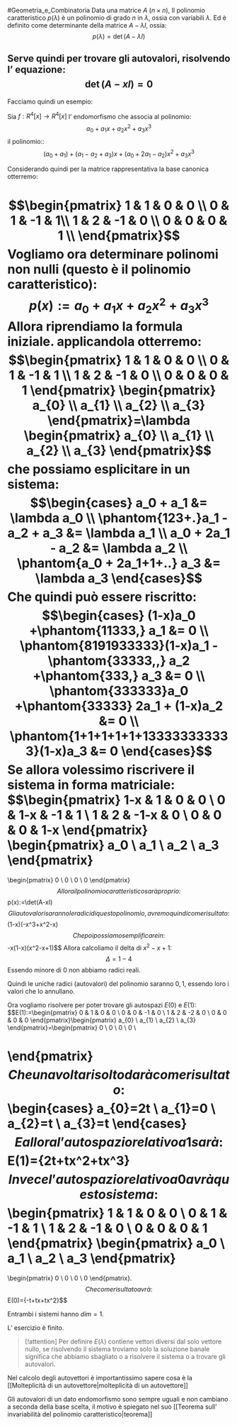 #Geometria_e_Combinatoria 
Data una matrice  $A\ (n\times n)$, 
Il polinomio caratteristico $p(\lambda)$ è un polinomio di grado $n$ in $\lambda$, ossia con variabili $\lambda$.
Ed è definito come determinante della matrice $A-\lambda I$, ossia:
$$p(\lambda)=\det(A-\lambda I)$$

Serve quindi per trovare gli autovalori, risolvendo l’ equazione:
$$\det(A-x I)=0$$
---

Facciamo quindi un esempio:

Sia $f:R^4[x]\to R^4[x]$ l’ endomorfismo che associa al polinomio:
$$a_{0}+a_{1}x+a_{2}x^2+a_{3}x^3$$
il polinomio::
$$(a_{0}+a_{1})+(a_{1}-a_{2}+a_{3})x+(a_{0}+2a_{1}-a_{2})x^2+a_{3}x^3$$

Considerando quindi per la matrice rappresentativa la base canonica otterremo:

$$\begin{pmatrix}
1 & 1 & 0 & 0 \\
0 & 1 & -1 & 1\\
1 & 2 & -1 & 0 \\
0 & 0 & 0 & 1 \\
\end{pmatrix}$$
Vogliamo ora determinare polinomi non nulli (questo è il polinomio caratteristico):
$$p(x):=a_{0}+a_{1}x+a_{2}x^2+a_{3}x^3$$
Allora riprendiamo la formula iniziale. applicandola otterremo:
$$\begin{pmatrix}
1 & 1 & 0 & 0 \\
0 & 1 & -1 & 1 \\
1 & 2 & -1 & 0 \\
0 & 0 & 0 & 1
\end{pmatrix}
\begin{pmatrix}
a_{0} \\
a_{1} \\
a_{2} \\
a_{3}
\end{pmatrix}=\lambda \begin{pmatrix}
a_{0} \\
a_{1} \\
a_{2} \\
a_{3}
\end{pmatrix}$$
che possiamo esplicitare in un sistema:
$$\begin{cases}
a_0 + a_1 &= \lambda a_0 \\
\phantom{123+.}a_1 - a_2 + a_3 &= \lambda a_1 \\
a_0 + 2a_1 - a_2 &= \lambda a_2 \\
\phantom{a_0 + 2a_1+1+..} a_3 &= \lambda a_3
\end{cases}$$
Che quindi può essere riscritto:
$$\begin{cases}
(1-x)a_0 +\phantom{11333,} a_1 &= 0 \\
\phantom{8191933333}(1-x)a_1 -\phantom{33333,,} a_2 +\phantom{333,} a_3 &= 0 \\
\phantom{333333}a_0 +\phantom{33333} 2a_1 + (1-x)a_2 &= 0 \\
\phantom{1+1+1+1+1+133333333333}(1-x)a_3 &= 0
\end{cases}$$
Se allora volessimo riscrivere il sistema in forma matriciale:
$$\begin{pmatrix}
1-x & 1 & 0 & 0 \\
0 & 1-x & -1 & 1 \\
1 & 2 & -1-x & 0 \\
0 & 0 & 0 & 1-x
\end{pmatrix}
\begin{pmatrix}
a_0 \\
a_1 \\
a_2 \\
a_3
\end{pmatrix}
=
\begin{pmatrix}
0 \\
0 \\
0 \\
0
\end{pmatrix}$$
Allora il polinomio caratteristico sarà proprio:
$$p(x):=\det(A-xI)$$
Gli autovalori saranno le radici di questo polinomio, avremo quindi come risultato:
$$(1-x)(-x^3+x^2-x)$$
Che poi possiamo semplificare in:
$$-x(1-x)(x^2-x+1)$$
Allora calcoliamo il delta di $x^2-x+1$:
$$\Delta =1-4$$
Essendo minore di 0 non abbiamo radici reali.

Quindi le uniche radici (autovalori) del polinomio saranno $0,1$, essendo loro i valori che lo annullano.

Ora vogliamo risolvere per poter trovare gli autospazi $E(0)$ e $E(1)$:
$$E(1):=\begin{pmatrix}
0 & 1 & 0 & 0 \\
0 & 0 & -1 & 0 \\
1 & 2 & -2 & 0 \\
0 & 0 & 0 & 0
\end{pmatrix}\begin{pmatrix}
a_{0} \\
a_{1} \\
a_{2} \\
a_{3}
\end{pmatrix}=\begin{pmatrix}
0 \\
0 \\
0 \\
0 \\

\end{pmatrix}$$
Che una volta risolto darà come risultato:
$$\begin{cases}
a_{0}=2t \\
a_{1}=0 \\
a_{2}=t \\
a_{3}=t
\end{cases}$$
E allora l’ autospazio relativo a 1 sarà:
$$E(1)=\{2t+tx^2+tx^3\}$$
Invece l’ autospazio relativo a 0 avrà questo sistema:
$$\begin{pmatrix}
1 & 1 & 0 & 0 \\
0 & 1 & -1 & 1 \\
1 & 2 & -1 & 0 \\
0 & 0 & 0 & 1
\end{pmatrix}
\begin{pmatrix}
a_0 \\
a_1 \\
a_2 \\
a_3
\end{pmatrix}
=
\begin{pmatrix}
0 \\
0 \\
0 \\
0
\end{pmatrix}.$$
Che come risultato avrà:
$$E(0)=\{-t+tx+tx^2\}$$

Entrambi i sistemi hanno $dim=1$. 

L’ esercizio è finito.


> [!attention] 
> Per definire $E(\lambda)$ contiene vettori diversi dal solo vettore nullo, se risolvendo il sistema troviamo solo la soluzione banale significa che abbiamo sbagliato o a risolvere il sistema o a trovare gli autovalori.
  
Nel calcolo degli autovettori è importantissimo sapere cosa è la [[Molteplicità di un autovettore|molteplicità di un autovettore]]

Gli autovalori di un dato endomorfismo sono sempre uguali e non cambiano a seconda della base scelta, il motivo è spiegato nel suo [[Teorema sull’ invariabilità del polinomio caratteristico|teorema]]

